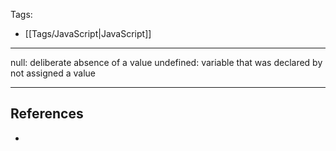Tags:
- [[Tags/JavaScript|JavaScript]]
---
null: deliberate absence of a value
undefined: variable that was declared by not assigned a value

---
## References
- 